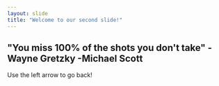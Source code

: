 ```yaml
---
layout: slide
title: "Welcome to our second slide!"
---
```

## "You miss 100% of the shots you don't take" -Wayne Gretzky -Michael Scott
Use the left arrow to go back!
